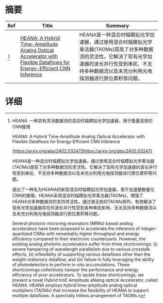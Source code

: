 # 摘要

| Ref | Title | Summary |
| --- | --- | --- |
| [^1] | [HEANA: A Hybrid Time-Amplitude Analog Optical Accelerator with Flexible Dataflows for Energy-Efficient CNN Inference](https://arxiv.org/abs/2402.03247) | HEANA是一种混合时幅模拟光学加速器，通过使用混合时幅模拟光学乘法器(TAOMs)提高了对多种数据流的灵活性。它解决了现有光学加速器的波长并行性受到串扰、不支持多种数据流以及未充分利用光电探测器进行原位累积等问题。 |

# 详细

[^1]: HEANA: 一种具有灵活数据流的混合时幅模拟光学加速器，用于能量高效的CNN推理

    HEANA: A Hybrid Time-Amplitude Analog Optical Accelerator with Flexible Dataflows for Energy-Efficient CNN Inference

    [https://arxiv.org/abs/2402.03247](https://arxiv.org/abs/2402.03247)

    HEANA是一种混合时幅模拟光学加速器，通过使用混合时幅模拟光学乘法器(TAOMs)提高了对多种数据流的灵活性。它解决了现有光学加速器的波长并行性受到串扰、不支持多种数据流以及未充分利用光电探测器进行原位累积等问题。

    

    提出了一种名为HEANA的新型混合时幅模拟光学加速器，用于加速整数量化CNN的推理。HEANA采用混合时幅模拟光学乘法器(TAOMs)，增强了HEANA对多种数据流的支持灵活性。通过谱无损的TAOMs排列，有效解决了现有光学加速器存在的波长并行性受到各种串扰影响、无法支持多种数据流以及未充分利用光电探测器进行原位累积等问题。

    Several photonic microring resonators (MRRs) based analog accelerators have been proposed to accelerate the inference of integer-quantized CNNs with remarkably higher throughput and energy efficiency compared to their electronic counterparts. However, the existing analog photonic accelerators suffer from three shortcomings: (i) severe hampering of wavelength parallelism due to various crosstalk effects, (ii) inflexibility of supporting various dataflows other than the weight-stationary dataflow, and (iii) failure in fully leveraging the ability of photodetectors to perform in-situ accumulations. These shortcomings collectively hamper the performance and energy efficiency of prior accelerators. To tackle these shortcomings, we present a novel Hybrid timE Amplitude aNalog optical Accelerator, called HEANA. HEANA employs hybrid time-amplitude analog optical multipliers (TAOMs) that increase the flexibility of HEANA to support multiple dataflows. A spectrally hitless arrangement of TAOMs s
    

